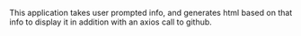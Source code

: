 This application takes user prompted info, and generates html based on that info to display it in addition with an axios call to github.